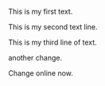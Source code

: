 This is my first text.

This is my second text line.

This is my third line of text.

another change.

Change online now.
